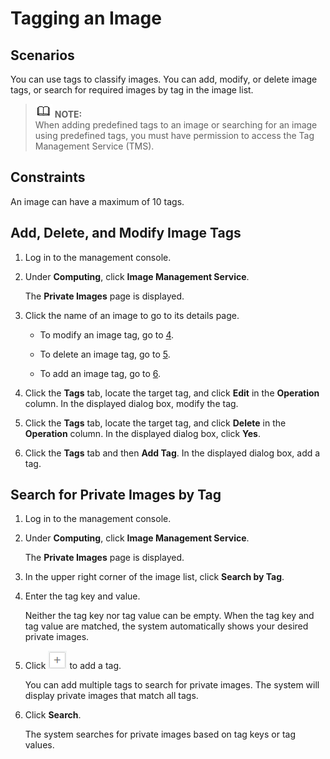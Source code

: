 # Tagging an Image<a name="EN-US_TOPIC_0068002265"></a>

## Scenarios<a name="section15470192154010"></a>

You can use tags to classify images. You can add, modify, or delete  image tags, or search for required images by tag in the image list.

>![](public_sys-resources/icon-note.gif) **NOTE:**   
>When adding predefined tags to an image or searching for an image using predefined tags, you must have permission to access the Tag Management Service \(TMS\).  

## Constraints<a name="section4983872620145"></a>

An image can have a maximum of 10 tags.

## Add, Delete, and Modify Image Tags<a name="en-us_topic_0029124542_section5858145710388"></a>

1.  Log in to the management console.
2.  Under  **Computing**, click  **Image Management Service**.

    The  **Private Images**  page is displayed.

3.  Click the name of an image to go to its details page.
    -   To modify an image tag, go to  [4](#en-us_topic_0029124542_li41380655103827).

    -   To delete an image tag, go to  [5](#li29841739193722).
    -   To add an image tag, go to  [6](#li185112015308).

4.  <a name="en-us_topic_0029124542_li41380655103827"></a>Click the  **Tags**  tab, locate the target tag, and click  **Edit**  in the  **Operation**  column. In the displayed dialog box, modify the tag.
5.  <a name="li29841739193722"></a>Click the  **Tags**  tab, locate the target tag, and click  **Delete**  in the  **Operation**  column. In the displayed dialog box, click  **Yes**.
6.  <a name="li185112015308"></a>Click the  **Tags**  tab and then  **Add Tag**. In the displayed dialog box, add a tag.

## Search for Private Images by Tag<a name="section19853122521317"></a>

1.  Log in to the management console.
2.  Under  **Computing**, click  **Image Management Service**.

    The  **Private Images**  page is displayed.

3.  In the upper right corner of the image list, click  **Search by Tag**.
4.  Enter the tag key and value.

    Neither the tag key nor tag value can be empty. When the tag key and tag value are matched, the system automatically shows your desired private images.

5.  Click  ![](figures/6.png)  to add a tag.

    You can add multiple tags to search for private images. The system will display private images that match all tags.

6.  Click  **Search**.

    The system searches for private images based on tag keys or tag values.


